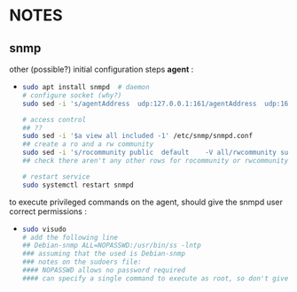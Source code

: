 # NOTES

## snmp


other (possible?) initial configuration steps **agent** : 
*	```bash
	sudo apt install snmpd	# daemon
	# configure socket (why?)
	sudo sed -i 's/agentAddress  udp:127.0.0.1:161/agentAddress  udp:161/' /etc/snmp/snmpd.conf

	# access control
	## ??
	sudo sed -i '$a view all included -1' /etc/snmp/snmpd.conf
	## create a ro and a rw community
	sudo sed -i 's/rocommunity public  default    -V all/rwcommunity supercom  default    -V all/' /etc/snmp/snmpd.conf
	## check there aren't any other rows for rocommunity or rwcommunity (?)

	# restart service
	sudo systemctl restart snmpd
	```

to execute privileged commands on the agent, should give the snmpd user correct permissions :
*	```bash
	sudo visudo
	# add the following line
	## Debian-snmp ALL=NOPASSWD:/usr/bin/ss -lntp
	### assuming that the used is Debian-snmp
	### notes on the sudoers file:
	#### NOPASSWD allows no password required
	#### can specify a single command to execute as root, so don't give full privileges; can also specify args
	```

